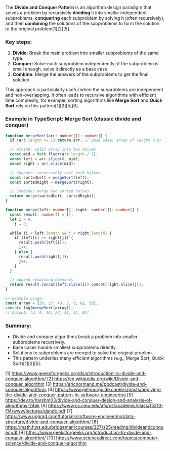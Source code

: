 The **Divide and Conquer Pattern** is an algorithm design paradigm that solves a problem by recursively **dividing** it into
smaller independent subproblems, **conquering** each subproblem by solving it (often recursively), and then **combining** the
solutions of the subproblems to form the solution to the original problem[1][2][5].

### Key steps:

1. **Divide:** Break the main problem into smaller subproblems of the same type.
2. **Conquer:** Solve each subproblem independently; if the subproblem is small enough, solve it directly as a base case.
3. **Combine:** Merge the answers of the subproblems to get the final solution.

This approach is particularly useful when the subproblems are independent and non-overlapping. It often leads to recursive
algorithms with efficient time complexity, for example, sorting algorithms like **Merge Sort** and **Quick Sort** rely on
this pattern[1][2][5][6].

### Example in TypeScript: Merge Sort (classic divide and conquer)

```typescript
function mergeSort(arr: number[]): number[] {
  if (arr.length <= 1) return arr; // Base case: array of length 0 or 1 is sorted

  // Divide: split array into two halves
  const mid = Math.floor(arr.length / 2);
  const left = arr.slice(0, mid);
  const right = arr.slice(mid);

  // Conquer: recursively sort both halves
  const sortedLeft = mergeSort(left);
  const sortedRight = mergeSort(right);

  // Combine: merge two sorted halves
  return merge(sortedLeft, sortedRight);
}

function merge(left: number[], right: number[]): number[] {
  const result: number[] = [];
  let i = 0,
    j = 0;

  while (i < left.length && j < right.length) {
    if (left[i] <= right[j]) {
      result.push(left[i]);
      i++;
    } else {
      result.push(right[j]);
      j++;
    }
  }

  // Append remaining elements
  return result.concat(left.slice(i)).concat(right.slice(j));
}

// Example usage:
const array = [38, 27, 43, 3, 9, 82, 10];
console.log(mergeSort(array));
// Output: [3, 9, 10, 27, 38, 43, 82]
```

### Summary:

- Divide and conquer algorithms break a problem into smaller subproblems recursively.
- Base cases handle smallest subproblems directly.
- Solutions to subproblems are merged to solve the original problem.
- This pattern underlies many efficient algorithms (e.g., Merge Sort, Quick Sort)[1][2][5].

[1] https://www.geeksforgeeks.org/dsa/introduction-to-divide-and-conquer-algorithm/ [2]
https://en.wikipedia.org/wiki/Divide-and-conquer_algorithm [3] https://ericnormand.me/podcast/divide-and-conquer-algorithms
[4] https://www.getyourguide.careers/posts/applying-the-divide-and-conquer-pattern-in-software-engineering [5]
https://dev.to/harshm03/divide-and-conquer-design-and-analysis-of-algorithms-24ek [6]
https://www.cs.cmu.edu/afs/cs/academic/class/15210-f14/www/lectures/dandc.pdf [7]
https://www.upgrad.com/tutorials/software-engineering/data-structure/divide-and-conquer-algorithm/ [8]
https://math.hws.edu/bridgeman/courses/327/s25/reading/divideandconquer.pdf [9]
https://www.geeksforgeeks.org/introduction-to-divide-and-conquer-algorithm/ [10]
https://www.sciencedirect.com/topics/computer-science/divide-and-conquer-algorithm
